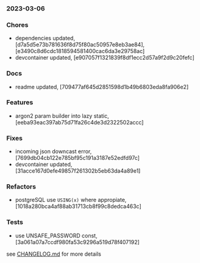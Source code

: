 ### 2023-03-06

### Chores
+ dependencies updated, [d7a5d5e73b781636f8d75f80ac50957e8eb3ae84], [e3490c8d6cdc1818594581400cac6da3e29758ac]
+ devcontainer updated, [e907057f1321839f8df1ecc2d57a9f2d9c20fefc]

### Docs
+ readme updated, [709477af645d2851598d1b49b6803eda8fa906e2]

### Features
+ argon2 param builder into lazy static, [eeba93eac397ab75d71fa26c4de3d2322502accc]

### Fixes
+ incoming json downcast error, [7699db04cb122e785bf95c191a3187e52edfd97c]
+ devcontainer updated, [31acce167d0efe49857f261302b5eb63da4a89e1]

### Refactors
+ postgreSQL use `USING(x)` where appropiate, [1018a280bca4af88ab31713cb8f99c8dedca463c]

### Tests
+ use UNSAFE_PASSWORD const, [3a061a07a7ccdf980fa53c9296a519d78f407192]

see <a href='https://github.com/mrjackwills/staticpi_backend/blob/main/CHANGELOG.md'>CHANGELOG.md</a> for more details
